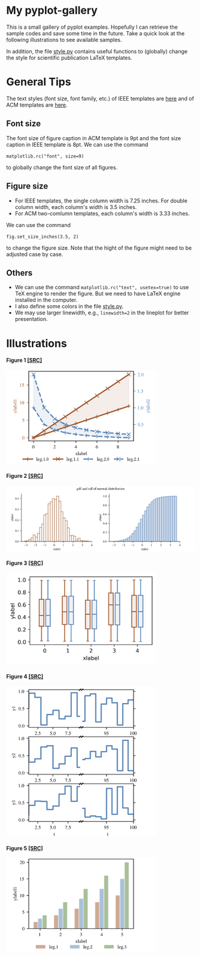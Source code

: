 # My pyplot-gallery

This is a small gallery of pyplot examples. Hopefully I can retrieve the sample codes and save some time in the future. 
Take a quick look at the following illustrations to see available samples. 

In addition, the file [style.py](./style.py) contains useful functions to (globally) change the style for scientific publication LaTeX templates.

# General Tips


The text styles (font size, font family, etc.) of IEEE templates are [here](https://www.ieee.org/content/dam/ieee-org/ieee/web/org/pubs/format-definition-table-and-glossary.pdf) and of ACM templates are [here](https://www.acm.org/binaries/content/assets/publications/article-templates/sig-alternate-guide.pdf).

## Font size
The font size of figure caption in ACM template is 9pt and the font size caption in IEEE template is 8pt. We can use the command 

```
matplotlib.rc("font", size=9)
```
to globally change the font size of all figures.

## Figure size
- For IEEE templates, the single column width is 7.25 inches. For double column width, each column's width is 3.5 inches. 
- For ACM two-comlumn templates, each column's width is 3.33 inches.

We can use the command
```
fig.set_size_inches(3.5, 2)
```
to change the figure size. Note that the hight of the figure might need to be adjusted case by case.


## Others
- We can use the command `matplotlib.rc("text", usetex=true)` to use TeX engine to render the figure. But we need to have LaTeX engine installed in the computer.
- I also define some colors in the file [style.py](./style.py).
- We may use larger linewidth, e.g., `linewidth=2` in the lineplot for better presentation.

# Illustrations

#### Figure 1 [[SRC]](fig1.py)

[<img src="figs/fig1.png" width="400"/>](figs/fig1.png)

#### Figure 2 [[SRC]](fig2.py)

[<img src="figs/fig2.png" width="800"/>](figs/fig2.png)

#### Figure 3 [[SRC]](fig3.py)

[<img src="figs/fig3.png" width="400"/>](figs/fig3.png)

#### Figure 4 [[SRC]](fig4.py)

[<img src="figs/fig4.png" width="400"/>](figs/fig4.png)

#### Figure 5 [[SRC]](fig5.py)

[<img src="figs/fig5.png" width="400"/>](figs/fig5.png)
